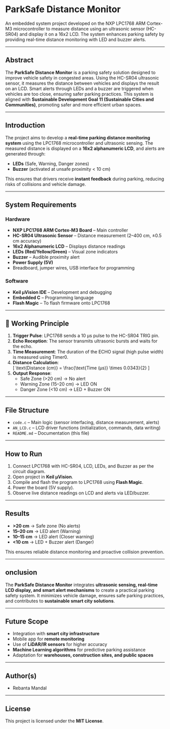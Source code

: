 # ParkSafe Distance Monitor

An embedded system project developed on the NXP LPC1768 ARM Cortex-M3 microcontroller to measure distance using an ultrasonic sensor (HC-SR04) and display it on a 16x2 LCD. The system enhances parking safety by providing real-time distance monitoring with LED and buzzer alerts.

---

## Abstract

The **ParkSafe Distance Monitor** is a parking safety solution designed to improve vehicle safety in congested areas. Using the HC-SR04 ultrasonic sensor, it measures the distance between vehicles and displays the result on an LCD. Smart alerts through LEDs and a buzzer are triggered when vehicles are too close, ensuring safer parking practices. This system is aligned with **Sustainable Development Goal 11 (Sustainable Cities and Communities)**, promoting safer and more efficient urban spaces.

---

## Introduction

The project aims to develop a **real-time parking distance monitoring system** using the LPC1768 microcontroller and ultrasonic sensing. The measured distance is displayed on a **16x2 alphanumeric LCD**, and alerts are generated through:

- **LEDs** (Safe, Warning, Danger zones)  
- **Buzzer** (activated at unsafe proximity < 10 cm)  

This ensures that drivers receive **instant feedback** during parking, reducing risks of collisions and vehicle damage.  

---

## System Requirements

### Hardware
- **NXP LPC1768 ARM Cortex-M3 Board** – Main controller  
- **HC-SR04 Ultrasonic Sensor** – Distance measurement (2–400 cm, ±0.5 cm accuracy)  
- **16x2 Alphanumeric LCD** – Displays distance readings  
- **LEDs (Red/Yellow/Green)** – Visual zone indicators  
- **Buzzer** – Audible proximity alert  
- **Power Supply (5V)**  
- Breadboard, jumper wires, USB interface for programming  

### Software
- **Keil µVision IDE** – Development and debugging  
- **Embedded C** – Programming language  
- **Flash Magic** – To flash firmware onto LPC1768  

---

## 🔄 Working Principle

1. **Trigger Pulse**: LPC1768 sends a 10 µs pulse to the HC-SR04 TRIG pin.  
2. **Echo Reception**: The sensor transmits ultrasonic bursts and waits for the echo.  
3. **Time Measurement**: The duration of the ECHO signal (high pulse width) is measured using Timer0.  
4. **Distance Calculation**:  
   \[
   \text{Distance (cm)} = \frac{\text{Time (µs)} \times 0.0343}{2}
   \]  
5. **Output Response**:  
   - Safe Zone (>20 cm) → No alert  
   - Warning Zone (15–20 cm) → LED ON  
   - Danger Zone (<10 cm) → LED + Buzzer ON  

---

## File Structure

- `code.c` – Main logic (sensor interfacing, distance measurement, alerts)  
- `AN_LCD.c` – LCD driver functions (initialization, commands, data writing)  
- `README.md` – Documentation (this file)  

---

## How to Run

1. Connect LPC1768 with HC-SR04, LCD, LEDs, and Buzzer as per the circuit diagram.  
2. Open project in **Keil µVision**.  
3. Compile and flash the program to LPC1768 using **Flash Magic**.  
4. Power the board (5V supply).  
5. Observe live distance readings on LCD and alerts via LED/buzzer.  

---

## Results

- **>20 cm** → Safe zone (No alerts)  
- **15–20 cm** → LED alert (Warning)  
- **10–15 cm** → LED alert (Closer warning)  
- **<10 cm** → LED + Buzzer alert (Danger)  

This ensures reliable distance monitoring and proactive collision prevention.  

---

## onclusion

The **ParkSafe Distance Monitor** integrates **ultrasonic sensing, real-time LCD display, and smart alert mechanisms** to create a practical parking safety system. It minimizes vehicle damage, ensures safe parking practices, and contributes to **sustainable smart city solutions**.  

---

## Future Scope

- Integration with **smart city infrastructure**  
- Mobile app for **remote monitoring**  
- Use of **LiDAR/IR sensors** for higher accuracy  
- **Machine Learning algorithms** for predictive parking assistance  
- Adaptation for **warehouses, construction sites, and public spaces**  

---

## Author(s)

- Rebanta Mandal  

---

## License

This project is licensed under the **MIT License**.  
